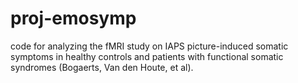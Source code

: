# proj-emosymp
code for analyzing the fMRI study on IAPS picture-induced somatic symptoms in healthy controls and patients with functional somatic syndromes (Bogaerts, Van den Houte, et al).
